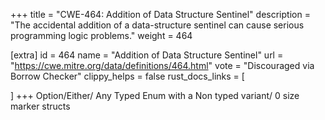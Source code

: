 +++
title = "CWE-464: Addition of Data Structure Sentinel"
description	= "The accidental addition of a data-structure sentinel can cause serious programming logic problems."
weight = 464

[extra]
id = 464
name = "Addition of Data Structure Sentinel"
url = "https://cwe.mitre.org/data/definitions/464.html"
vote = "Discouraged via Borrow Checker"
clippy_helps = false
rust_docs_links = [
	
]
+++
Option/Either/ Any Typed Enum with a Non typed variant/ 0 size marker structs
